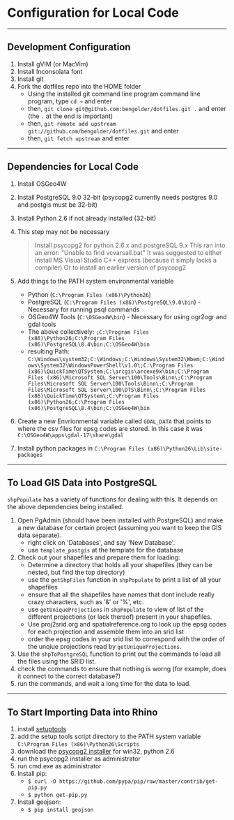 # Configuration for Local Code

---

## Development Configuration

1. Install gVIM (or MacVim)
2. Install Inconsolata font
3. Install git
4. Fork the dotfiles repo into the HOME folder
    * Using the installed git command line program command line program, type `cd ~` and enter
    * then, `git clone git@github.com:bengolder/dotfiles.git .` and enter (the `.` at the end is important)
    * then, `git remote add upstream git://github.com/bengolder/dotfiles.git` and enter
    * then, `git fetch upstream` and enter

---

## Dependencies for Local Code

1. Install OSGeo4W
2. Install PostgreSQL 9.0 32-bit (psycopg2 currently needs postgres 9.0 and postgis must be 32-bit) 
3. Install Python 2.6 if not already installed (32-bit)
4. This step may not be necessary
    > Install psycopg2 for python 2.6.x and postgreSQL 9.x
    > 	This ran into an error: "Unable to find vcvarsall.bat"
    > 	It was suggested to either install MS Visual Studio C++ express (because it simply lacks a compiler)
    > 	Or to install an earlier version of psycopg2
5. Add things to the PATH system environmental variable

    * Python (`C:\Program Files (x86)\Python26`)
    * PostgreSQL (`C:\Program Files (x86)\PostgreSQL\9.0\bin`) - Necessary for running psql commands
    * OSGeo4W Tools (`C:\OSGeo4W\bin`) - Necessary for using ogr2ogr and gdal tools
    * The above collectively: `;C:\Program Files (x86)\Python26;C:\Program Files (x86)\PostgreSQL\8.4\bin;C:\OSGeo4W\bin`
    * resulting Path:  `C:\Windows\system32;C:\Windows;C:\Windows\System32\Wbem;C:\Windows\System32\WindowsPowerShell\v1.0\;C:\Program Files (x86)\QuickTime\QTSystem;C:\arcgis\arcexe9x\bin;C:\Program Files (x86)\Microsoft SQL Server\100\Tools\Binn\;C:\Program Files\Microsoft SQL Server\100\Tools\Binn\;C:\Program Files\Microsoft SQL Server\100\DTS\Binn\;C:\Program Files (x86)\QuickTime\QTSystem\;C:\Program Files (x86)\Python26;C:\Program Files (x86)\PostgreSQL\8.4\bin;C:\OSGeo4W\bin`

6. Create a new Envrionmental variable called `GDAL_DATA` that points to where the csv files for epsg codes are stored. In this case it was `C:\OSGeo4W\apps\gdal-17\share\gdal`
6. Install python packages in `C:\Program Files (x86)\Python26\Lib\site-packages`

---

## To Load GIS Data into PostgreSQL 

`shpPopulate` has a variety of functions for dealing with this. It depends on the above dependencies being installed.

1. Open PgAdmin (should have been installed with PostgreSQL) and make a new database for certain project (assuming you want to keep the GIS data separate).
    * right click on 'Databases', and say 'New Database'.
    * use `template_postgis` at the template for the database
2. Check out your shapefiles and prepare them for loading:
    * Determine a directory that holds all your shapefiles (they can be nested, but find the top directory)
    * use the `getShpFiles` function in `shpPopulate` to print a list of all your shapefiles
    * ensure that all the shapefiles have names that dont include really crazy characters, such as '&' or '%', etc.
    * use `getUniqueProjections` in `shpPopulate` to view of list of the different projections (or lack thereof) present in your shapefiles.
    * Use proj2srid.org and spatialreference.org to look up the epsg codes for each projection and assemble them into an srid list
    * order the epsg codes in your srid list to correspond with the order of the unqiue projections read by `getUniqueProjections`.
7. Use the `shpToPostgreSQL` function to print out the commands to load all the files using the SRID list.
8. check the commands to ensure that nothing is worng (for example, does it connect to the correct database?)
8. run the commands, and wait a long time for the data to load.


---

## To Start Importing Data into Rhino

1. install [setuptools](http://pypi.python.org/pypi/setuptools#downloads)
2. add the setup tools script directory to the PATH system variable `C:\Program Files (x86)\Python26\Scripts`
3. download the [psycopg2 installer](http://www.lfd.uci.edu/~gohlke/pythonlibs/#psycopg) for win32, python 2.6
4. run the psycopg2 installer as administrator
5. run cmd.exe as administrator
6. Install pip:
    * `$ curl -O https://github.com/pypa/pip/raw/master/contrib/get-pip.py`
    * `$ python get-pip.py`
7. Install geojson:
    * `$ pip install geojson`




